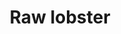 ---
layout: item
title: Raw lobster
item-id: 377
datatable: true
id: 377
name: "Raw lobster"
members: false
lowalch: 28
highalch: 42
examine: "I should try cooking this."
monsters:
  - id: 492
    name: "Cave kraken"
    members: true
    combat_level: 127
    wiki_url: "https://oldschool.runescape.wiki/w/Cave_kraken"
    drops:
      - quantity: "3"
        rarity: 0.02
    image: "https://oldschool.runescape.wiki/images/thumb/d/dc/Cave_kraken.png/290px-Cave_kraken.png?4612a"
  - id: 794
    name: "Scarab mage"
    members: true
    combat_level: 93
    wiki_url: "https://oldschool.runescape.wiki/w/Scarab_mage#Level_93"
    drops:
      - quantity: "15"
        rarity: 0.0546875
    image: "https://oldschool.runescape.wiki/images/thumb/c/c4/Scarab_mage.png/130px-Scarab_mage.png?8c770"
  - id: 795
    name: "Locust rider"
    members: true
    combat_level: 106
    wiki_url: "https://oldschool.runescape.wiki/w/Locust_rider#Lancer"
    drops:
      - quantity: "15"
        rarity: 0.0546875
    image: "https://oldschool.runescape.wiki/images/thumb/0/01/Locust_rider_%28ranged%29.png/250px-Locust_rider_%28ranged%29.png?46392"
  - id: 796
    name: "Locust rider"
    members: true
    combat_level: 98
    wiki_url: "https://oldschool.runescape.wiki/w/Locust_rider#Ranger"
    drops:
      - quantity: "15"
        rarity: 0.0546875
    image: "https://oldschool.runescape.wiki/images/thumb/0/01/Locust_rider_%28ranged%29.png/250px-Locust_rider_%28ranged%29.png?46392"
  - id: 799
    name: "Scarab mage"
    members: true
    combat_level: 66
    wiki_url: "https://oldschool.runescape.wiki/w/Scarab_mage#Level_66_(Quest)"
    drops:
      - quantity: "15"
        rarity: 0.0546875
    image: "https://oldschool.runescape.wiki/images/thumb/c/c4/Scarab_mage.png/130px-Scarab_mage.png?8c770"
  - id: 800
    name: "Locust rider"
    members: true
    combat_level: 68
    wiki_url: "https://oldschool.runescape.wiki/w/Locust_rider#Lancer_(Quest)"
    drops:
      - quantity: "15"
        rarity: 0.0546875
    image: "https://oldschool.runescape.wiki/images/thumb/0/01/Locust_rider_%28ranged%29.png/250px-Locust_rider_%28ranged%29.png?46392"
  - id: 970
    name: "Dagannoth"
    members: true
    combat_level: 74
    wiki_url: "https://oldschool.runescape.wiki/w/Dagannoth#Level_74_(1)"
    drops:
      - quantity: "1"
        rarity: 0.015625
    image: "https://oldschool.runescape.wiki/images/thumb/b/bb/Dagannoth.png/200px-Dagannoth.png?81f00"
  - id: 973
    name: "Dagannoth"
    members: true
    combat_level: 92
    wiki_url: "https://oldschool.runescape.wiki/w/Dagannoth#Level_92_(1)"
    drops:
      - quantity: "1"
        rarity: 0.015625
    image: "https://oldschool.runescape.wiki/images/thumb/b/bb/Dagannoth.png/200px-Dagannoth.png?81f00"
  - id: 1097
    name: "Sea Snake Young"
    members: true
    combat_level: 90
    wiki_url: "https://oldschool.runescape.wiki/w/Sea_Snake_Young"
    drops:
      - quantity: "1"
        rarity: 0.015625
    image: "https://oldschool.runescape.wiki/images/thumb/0/05/Sea_Snake_Young.png/290px-Sea_Snake_Young.png?00361"
  - id: 1098
    name: "Sea Snake Hatchling"
    members: true
    combat_level: 62
    wiki_url: "https://oldschool.runescape.wiki/w/Sea_Snake_Hatchling"
    drops:
      - quantity: "1"
        rarity: 0.015625
    image: "https://oldschool.runescape.wiki/images/thumb/3/34/Sea_Snake_Hatchling.png/290px-Sea_Snake_Hatchling.png?9a91a"
  - id: 1101
    name: "Giant Sea Snake"
    members: true
    combat_level: 149
    wiki_url: "https://oldschool.runescape.wiki/w/Giant_Sea_Snake"
    drops:
      - quantity: "1"
        rarity: 0.015625
    image: "https://oldschool.runescape.wiki/images/thumb/e/e3/Giant_Sea_Snake.png/280px-Giant_Sea_Snake.png?3f58a"
  - id: 2259
    name: "Dagannoth"
    members: true
    combat_level: 88
    wiki_url: "https://oldschool.runescape.wiki/w/Dagannoth_(Waterbirth_Island)#Level_88"
    drops:
      - quantity: "1"
        rarity: 0.0390625
    image: "https://oldschool.runescape.wiki/images/thumb/b/bb/Dagannoth.png/220px-Dagannoth.png?81f00"
  - id: 2261
    name: "Giant Rock Crab"
    members: true
    combat_level: 137
    wiki_url: "https://oldschool.runescape.wiki/w/Giant_Rock_Crab"
    drops:
      - quantity: "1"
        rarity: 0.078125
    image: "https://oldschool.runescape.wiki/images/thumb/b/b5/Giant_Rock_Crab.png/220px-Giant_Rock_Crab.png?5a507"
  - id: 2916
    name: "Waterfiend"
    members: true
    combat_level: 115
    wiki_url: "https://oldschool.runescape.wiki/w/Waterfiend"
    drops:
      - quantity: "18"
        rarity: 0.0234375
    image: "https://oldschool.runescape.wiki/images/thumb/4/4f/Waterfiend.png/120px-Waterfiend.png?3dfda"
  - id: 3185
    name: "Dagannoth"
    members: true
    combat_level: 90
    wiki_url: "https://oldschool.runescape.wiki/w/Dagannoth_(Waterbirth_Island)#Level_90"
    drops:
      - quantity: "1"
        rarity: 0.0390625
    image: "https://oldschool.runescape.wiki/images/thumb/b/bb/Dagannoth.png/220px-Dagannoth.png?81f00"
  - id: 4501
    name: "Brine rat"
    members: true
    combat_level: 70
    wiki_url: "https://oldschool.runescape.wiki/w/Brine_rat"
    drops:
      - quantity: "10"
        rarity: 0.046875
    image: "https://oldschool.runescape.wiki/images/thumb/b/b8/Brine_rat.png/200px-Brine_rat.png?58670"
  - id: 5944
    name: "Rock lobster"
    members: true
    combat_level: 127
    wiki_url: "https://oldschool.runescape.wiki/w/Rock_lobster"
    drops:
      - quantity: "1"
        rarity: 1
    image: "https://oldschool.runescape.wiki/images/thumb/2/27/Rock_lobster.png/260px-Rock_lobster.png?2a11b"
  - id: 7266
    name: "King Sand Crab"
    members: true
    combat_level: 107
    wiki_url: "https://oldschool.runescape.wiki/w/King_Sand_Crab#Active"
    drops:
      - quantity: "1"
        rarity: 0.078125
    image: "https://oldschool.runescape.wiki/images/thumb/8/81/King_Sand_Crab.png/250px-King_Sand_Crab.png?97237"
  - id: 7796
    name: "Lobstrosity"
    members: true
    combat_level: 68
    wiki_url: "https://oldschool.runescape.wiki/w/Lobstrosity"
    drops:
      - quantity: "1"
        rarity: 1
    image: "https://oldschool.runescape.wiki/images/thumb/a/ad/Lobstrosity.png/200px-Lobstrosity.png?fd017"
---